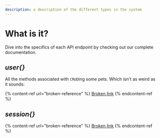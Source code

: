 ```yaml
---
description: a description of the different types in the system
---
```


# What is it?

Dive into the specifics of each API endpoint by checking out our complete documentation.

## _user{}_

All the methods associated with `CRUD`ing some pets. Which isn't as weird as it sounds:

{% content-ref url="broken-reference" %}
[Broken link](broken-reference)
{% endcontent-ref %}

## _session{}_

{% content-ref url="broken-reference" %}
[Broken link](broken-reference)
{% endcontent-ref %}

